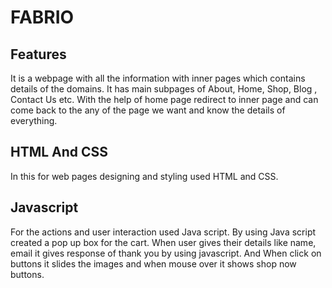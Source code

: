# FABRIO
## Features
It is a webpage with all the information with inner pages which contains details of the domains.
It has main subpages of About, Home, Shop, Blog , Contact Us etc.
With the help of home page redirect to inner page and can come back to the any of the page we want and know the details of everything.
## HTML And CSS
In this for web pages designing and styling used HTML and CSS.
## Javascript
For the actions and user interaction used Java script.
By using Java script created a pop up box for the cart.
When user gives their details like name, email it gives response of thank you by using javascript.
And When click on buttons it slides the images and when mouse over it shows shop now buttons.
